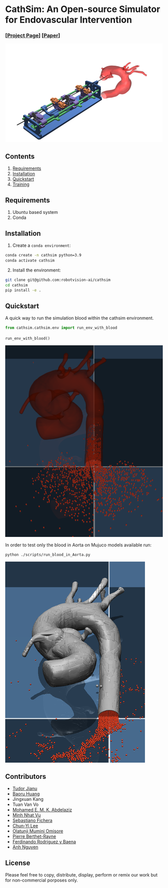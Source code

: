 # CathSim: An Open-source Simulator for Endovascular Intervention
### [[Project Page](https://RobotVisionAI.github.io/cathsim/)] [[Paper](https://arxiv.org/abs/2208.01455)]


![CathSim](./cathsim.png)

## Contents
1. [Requirements](#requirements)
2. [Installation](#installation)
3. [Quickstart](#quickstart)
4. [Training](#training)


## Requirements
1. Ubuntu based system
2. Conda


## Installation

1. Create a `conda environment`:

```bash
conda create -n cathsim python=3.9
conda activate cathsim
```

2. Install the environment:

```bash
git clone git@github.com:robotvision-ai/cathsim
cd cathsim
pip install -e .
```

## Quickstart

A quick way to run the simulation blood within the cathsim environment.

```python
from cathsim.cathsim.env import run_env_with_blood

run_env_with_blood()


```
![blood](./the_blood_aorta_in_cathsim.png)




In order to test only the blood in Aorta on Mujuco models available run:
```bash
python ./scripts/run_blood_in_Aorta.py
```

![blood_mujoco](./blood_aorta_mujoco.png)

## Contributors
- [Tudor Jianu](https://tudorjnu.github.io/)
- [Baoru Huang](https://baoru.netlify.app)
- Jingxuan Kang
- Tuan Van Vo
- [Mohamed E. M. K. Abdelaziz](https://memkabdelaziz.com/)
- [Minh Nhat Vu](https://www.acin.tuwien.ac.at/staff/mnv/)
- [Sebastiano Fichera](https://www.liverpool.ac.uk/engineering/staff/sebastiano-fichera/)
- [Chun-Yi Lee](https://elsalab.ai/about)
- [Olatunji Mumini Omisore](https://sites.google.com/view/moom1)
- [Pierre Berthet-Rayne](https://caranx-medical.com/pierre-berthet-rayne-phd-ing/)
- [Ferdinando Rodriguez y Baena](https://www.imperial.ac.uk/people/f.rodriguez)
- [Anh Nguyen](https://cgi.csc.liv.ac.uk/~anguyen/)


## License
Please feel free to copy, distribute, display, perform or remix our work but for non-commercial porposes only.
